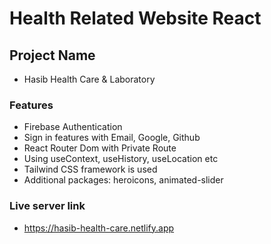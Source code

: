 # Health Related Website React

## Project Name

- Hasib Health Care & Laboratory

### Features

- Firebase Authentication
- Sign in features with Email, Google, Github
- React Router Dom with Private Route
- Using useContext, useHistory, useLocation etc
- Tailwind CSS framework is used
- Additional packages: heroicons, animated-slider

### Live server link

- https://hasib-health-care.netlify.app 

